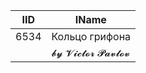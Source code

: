 | IID | IName               |
|-----|---------------------|
| 6534 | Кольцо грифона |
|     | 𝓫𝔂 𝓥𝓲𝓬𝓽𝓸𝓻 𝓟𝓪𝓿𝓵𝓸𝓿   |